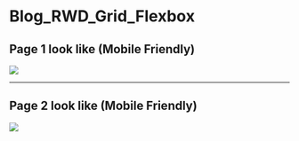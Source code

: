 # Blog_RWD_Grid_Flexbox

## Page 1 look like (Mobile Friendly)
![](https://github.com/ycl818/Blog_RWD_Grid_Flexbox/blob/master/images/20220226_blog1.gif)

---

## Page 2 look like (Mobile Friendly)
![](https://github.com/ycl818/Blog_RWD_Grid_Flexbox/blob/master/images/20220226_blog2.gif)
